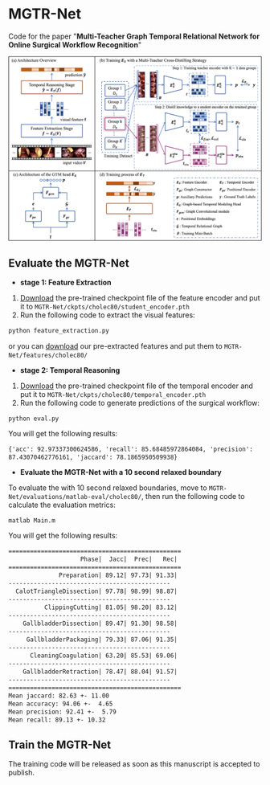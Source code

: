 # MGTR-Net

Code for the paper "**Multi-Teacher Graph Temporal Relational Network for Online Surgical Workflow Recognition**"

![architecture](./figs/architecture.png)



## Evaluate the MGTR-Net

- **stage 1: Feature Extraction**

1. [Download](https://drive.google.com/drive/folders/1Rg8B1soyGkr0-24zI0o6BowZIbNvBcTj?usp=share_link) the pre-trained checkpoint file of the feature encoder and put it to `MGTR-Net/ckpts/cholec80/student_encoder.pth`
2. Run the following code to extract the visual features: 

```bash
python feature_extraction.py
```

or you can [download](https://drive.google.com/drive/folders/1TzmSUc2W_BBP5qB1NcP1Defc4C2XbfPl?usp=share_link) our pre-extracted features and put them to `MGTR-Net/features/cholec80/`



- **stage 2: Temporal Reasoning**

1. [Download](https://drive.google.com/drive/folders/1Rg8B1soyGkr0-24zI0o6BowZIbNvBcTj?usp=share_link) the pre-trained checkpoint file of the temporal encoder and put it to `MGTR-Net/ckpts/cholec80/temporal_encoder.pth`
2. Run the following code to generate predictions of the surgical workflow:

```
python eval.py
```

You will get the following results:

```
{'acc': 92.97337300624586, 'recall': 85.68485972864084, 'precision': 87.43070462776161, 'jaccard': 78.1865950509938}
```



- **Evaluate the MGTR-Net with a 10 second relaxed boundary**

To evaluate the with 10 second relaxed boundaries, move to `MGTR-Net/evaluations/matlab-eval/cholec80/`, then run the following code to calculate the evaluation metrics:

```
matlab Main.m
```

You will get the following results:

```
================================================
                    Phase|  Jacc|  Prec|   Rec|
================================================
              Preparation| 89.12| 97.73| 91.33|
---------------------------------------------
  CalotTriangleDissection| 97.78| 98.99| 98.87|
---------------------------------------------
          ClippingCutting| 81.05| 98.20| 83.12|
---------------------------------------------
    GallbladderDissection| 89.47| 91.30| 98.58|
---------------------------------------------
     GallbladderPackaging| 79.33| 87.06| 91.35|
---------------------------------------------
      CleaningCoagulation| 63.20| 85.53| 69.06|
---------------------------------------------
    GallbladderRetraction| 78.47| 88.04| 91.57|
---------------------------------------------
================================================
Mean jaccard: 82.63 +- 11.00
Mean accuracy: 94.06 +-  4.65
Mean precision: 92.41 +-  5.79
Mean recall: 89.13 +- 10.32
```



## Train the MGTR-Net

The training code will be released as soon as this manuscript is accepted to publish.

